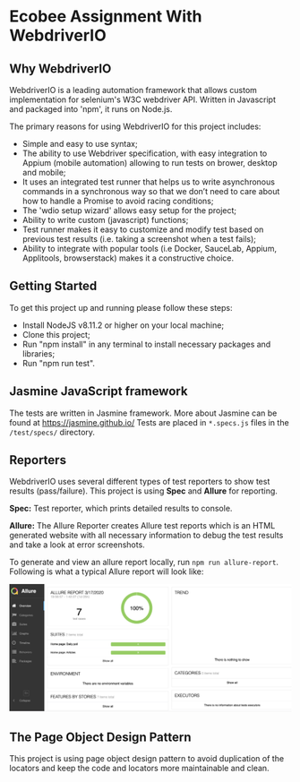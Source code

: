 # Ecobee Assignment With WebdriverIO

## Why WebdriverIO
WebdriverIO is a leading automation framework that allows custom implementation for selenium's W3C webdriver API. Written in Javascript and packaged into 'npm', it runs on Node.js. 

The primary reasons for using WebdriverIO for this project includes:

- Simple and easy to use syntax;
- The ability to use Webdriver specification, with easy integration to Appium (mobile automation) allowing to run tests on brower, desktop and mobile;
- It uses an integrated test runner that helps us to write asynchronous commands in a synchronous way so that we don’t need to care about how to handle a Promise to avoid racing conditions;
- The 'wdio setup wizard' allows easy setup for the project;
- Ability to write custom (javascript) functions;
- Test runner makes it easy to customize and modify test based on previous test results (i.e. taking a screenshot when a test fails);
- Ability to integrate with popular tools (i.e Docker, SauceLab, Appium, Applitools, browserstack) makes it a constructive choice.

## Getting Started
To get this project up and running please follow these steps:

- Install NodeJS v8.11.2 or higher on your local machine;
- Clone this project;
- Run "npm install" in any terminal to install necessary packages and libraries;
- Run "npm run test".

## Jasmine JavaScript framework
The tests are written in Jasmine framework. More about Jasmine can be found at https://jasmine.github.io/
Tests are placed in `*.specs.js` files in the `/test/specs/` directory.

## Reporters
WebdriverIO uses several different types of test reporters to show test results (pass/failure). This project is using **Spec** and **Allure** for reporting.

**Spec:**
Test reporter, which prints detailed results to console.

**Allure:**
The Allure Reporter creates Allure test reports which is an HTML generated website with all necessary information to debug the test results and take a look at error screenshots.

To generate and view an allure report locally, run `npm run allure-report`. Following is what a typical Allure report will look like:

![ScreenShot](images/Allure_Report.png)

## The Page Object Design Pattern
This project is using page object design pattern to avoid duplication of the locators and keep the code and locators more maintainable and clean.
